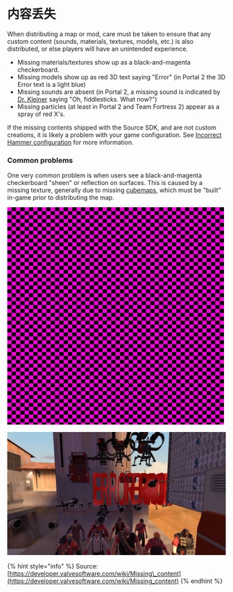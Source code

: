 # 内容丢失

When distributing a map or mod, care must be taken to ensure that any custom content \(sounds, materials, textures, models, etc.\) is also distributed, or else players will have an unintended experience.

* Missing materials/textures show up as a black-and-magenta checkerboard.
* Missing models show up as red 3D text saying "Error" \(in Portal 2 the 3D Error text is a light blue\)
* Missing sounds are absent \(in Portal 2, a missing sound is indicated by [Dr. Kleiner](https://developer.valvesoftware.com/wiki/Dr._Isaac_Kleiner) saying "Oh, fiddlesticks. What now?"\)
* Missing particles \(at least in Portal 2 and Team Fortress 2\) appear as a spray of red X's.

If the missing contents shipped with the Source SDK, and are not custom creations, it is likely a problem with your game configuration. See [Incorrect Hammer configuration](https://developer.valvesoftware.com/wiki/Incorrect_Hammer_configuration) for more information.

### Common problems

One very common problem is when users see a black-and-magenta checkerboard "sheen" or reflection on surfaces. This is caused by a missing texture, generally due to missing [cubemaps](https://developer.valvesoftware.com/wiki/Cubemaps), which must be "built" in-game prior to distributing the map.



![An example of a missing textures checkerboard.](../../.gitbook/assets/missing_textures_example.png)

![Red &quot;Errors&quot; appear behind the camera on the Team Fortress 2 map &quot;background01.bsp&quot;.](../../.gitbook/assets/error_model_example_on_background01.jpg)

{% hint style="info" %}
Source: [https://developer.valvesoftware.com/wiki/Missing\_content](https://developer.valvesoftware.com/wiki/Missing_content)
{% endhint %}

